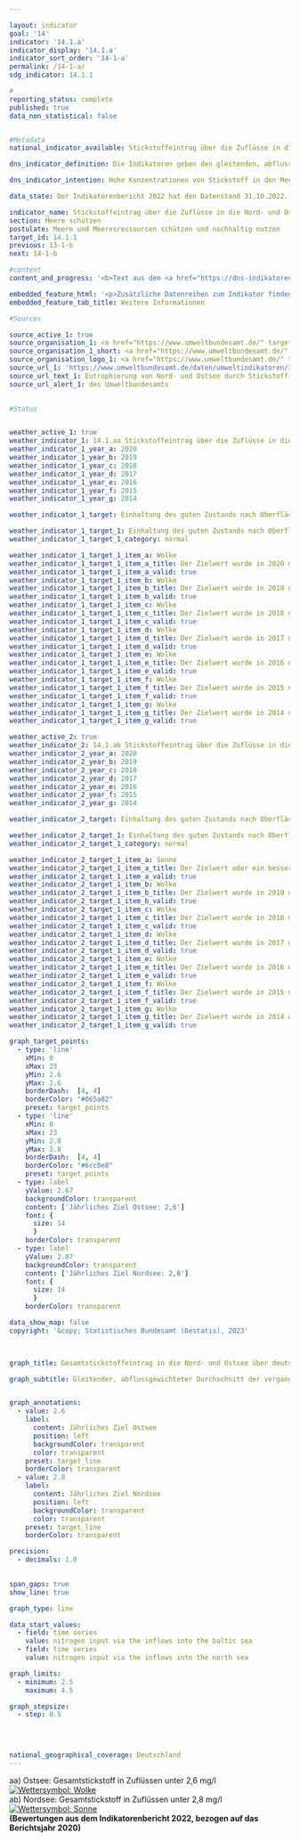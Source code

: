 ```yaml
---

layout: indicator        
goal: '14'        
indicator: '14.1.a'        
indicator_display: '14.1.a'        
indicator_sort_order: '14-1-a'        
permalink: /14-1-a/        
sdg_indicator: 14.1.1        

#
reporting_status: complete        
published: true        
data_non_statistical: false        


#Metadata        
national_indicator_available: Stickstoffeintrag über die Zuflüsse in die Nord- und Ostsee        

dns_indicator_definition: Die Indikatoren geben den gleitenden, abflussgewichteten Durchschnitt der letzten fünf Jahre der Stickstoffkonzentrationen in Milligramm (<abbr title="Milligramm" tabindex="0">mg</abbr>) Stickstoff pro Liter (<abbr title="Liter" tabindex="0">l</abbr>) Wasserabfluss von Flüssen in die Nord- und Ostsee an.<sup>1</sup><br><br><small><sup>1</sup>Für die Nordsee sind dies die Flüsse Eider, Elbe, Ems, Weser, Rhein, Treene, Aarlau, Bongsieler Kanal und Miele. Für die Ostsee sind dies die Peene, Trave, Warnow, Langballigau, Füsinger Au, Koseler Au, Schwentine, Kossau, Goddesdorfer Au, Oldenburger Graben, Aalbeck, Schwartau, Lippingau, Hagener Au, Barthe, Duvenbaek, Hellbach, Maurine, Recknitz, Ryck, Stepenitz, Uecker, Wallensteingraben und Zarow.</small>        

dns_indicator_intention: Hohe Konzentrationen von Stickstoff in den Meeren können zu Eutrophierungseffekten wie Sauerstoffmangel und dadurch zum Verlust an Biodiversität und zur Zerstörung von Fisch-Aufzugsgebieten führen. Daher soll der Eintrag von Stickstoff unter 2,8&nbsp;<abbr title="Milligramm" tabindex="0">mg</abbr> Stickstoff pro Liter Abfluss für die in die Nordsee einmündenden Flüsse und unter 2,6&nbsp;<abbr title="Milligramm" tabindex="0">mg</abbr> Stickstoff pro Liter für die in die Ostsee einmündenden Flüsse liegen. Dies entspricht den im Rahmen der Umsetzung der Wasserrahmenrichtlinie (<abbr title="Wasserrahmenrichtlinie" tabindex="0">WRRL</abbr>) vereinbarten Bewirtschaftungszielen der Oberflächengewässerverordnung (<abbr title="Oberflächengewässerverordnung" tabindex="0">OGewV</abbr>) sowie den Zielen der Meeresstrategie-Rahmenrichtlinie (<abbr title="EG-Meeresstrategie-Rahmenrichtlinie" tabindex="0">MSRL</abbr>) und des Ostseeaktionsplans.        

data_state: Der Indikatorenbericht 2022 hat den Datenstand 31.10.2022. Die Daten auf dieser Plattform werden regelmäßig aktualisiert, sodass online aktuellere Daten verfügbar sein können als im <a href="https://dns-indikatoren.de/publications_reports/">Indikatorenbericht 2022</a> veröffentlicht.        

indicator_name: Stickstoffeintrag über die Zuflüsse in die Nord- und Ostsee        
section: Meere schützen        
postulate: Meere und Meeresressourcen schützen und nachhaltig nutzen        
target_id: 14.1.1        
previous: 13-1-b        
next: 14-1-b        

#content         
content_and_progress: '<b>Text aus dem <a href="https://dns-indikatoren.de/publications_reports/">Indikatorenbericht 2022&nbsp;</a></b><br><br>Eine Hauptursache für den Stickstoffeintrag über die Zuflüsse in Nord- und Ostsee ist der Stickstoffüberschuss in der Landwirtschaft, der in Indikator <a href="https://dns-indikatoren.de/2-1-a">2.1.a</a> gemessen wird. Neben Stickstoff führt auch Phosphor zur Eutrophierung. Die Phosphorbelastung der Flüsse wird in Indikator <a href="https://dns-indikatoren.de/6-1-a">6.1.a</a> separat betrachtet.<br><br>Berechnungsgrundlage für diesen Indikator bilden einerseits Messdaten zu Stickstoffkonzentrationen, andererseits Messdaten zum Wasserabfluss kleiner und großer Nord- und Ostseezuflüsse, die das Umweltbundesamt (<abbr title="Umweltbundesamt" tabindex="0">UBA</abbr>) nach Angaben der Bundesländer <abbr title="beziehungsweise" tabindex="0">bzw.</abbr> Flussgebietsgemeinschaften zusammenstellt. Dabei werden auch kleinere Flüsse berücksichtigt, die nicht direkt in die Nord- <abbr title="beziehungsweise" tabindex="0">bzw.</abbr> Ostsee, sondern in einen größeren Fluss münden. Hier sind die Messstellen so gewählt, dass jeweils die Daten der letzten Messstellen vor dem Zusammenfließen beider Flüsse berücksichtigt werden. Berücksichtigt wird darüber hinaus auch der Rhein, der nicht in Deutschland mündet. Hier werden die Werte an dem Punkt gemessen, wo der Rhein Deutschland verlässt (Messstelle bei Kleve, Ortsteil Bimmen).<br><br>Die Stickstoffkonzentrationen der einzelnen Flüsse werden abflussgewichtet gemittelt, sodass große Flüsse mit großen Wasserabflussmengen den Durchschnitt stärker beeinflussen als kleine Flüsse. Damit einzelne Extremereignisse wie Hochwasser oder Dürre, die punktuell zu sehr hohen oder sehr niedrigen Stickstoffeinträgen führen, die Darstellung der Entwicklung nicht verzerren, werden die Werte als gleitender Fünfjahresdurchschnitt betrachtet.<br><br>Die abflussgewichtete Stickstoffkonzentration über alle Nord- und Ostseezuflüsse zeigt seit Beginn der Zeitreihe einen abnehmenden Trend, wobei der Rückgang der Konzentrationen in der Nordsee ausgeprägter als in der Ostsee ist. Im Mittel 2016&nbsp;bis 2020&nbsp;wiesen die Nordseezuflüsse eine Konzentration von 2,8&nbsp;<abbr title="Milligramm pro Liter" tabindex="0">mg/l</abbr> auf und erreichten damit gemeinsam erstmals den Zielwert. Die Zuflüsse der Ostsee erreichten im gleichen Zeitraum eine Konzentration von 3,1&nbsp;<abbr title="Milligramm pro Liter" tabindex="0">mg/l</abbr> und lagen damit deutlich über der Obergrenze von 2,6&nbsp;<abbr title="Milligramm pro Liter" tabindex="0">mg/l</abbr>.<br><br>Im Unterschied zum aggregierten Indikator 14.1.a „Stickstoffeintrag über die Zuflüsse in Nord- und Ostsee“ ist es zum Erreichen eines guten Zustandes gemäß der <abbr title="Oberflächengewässerverordnung" tabindex="0">OGewV</abbr> jedoch erforderlich, dass jeder einzelne Fluss den Bewirtschaftungszielwert einhält. Dies wird derzeit weder für die Nord- noch für die Ostsee erreicht.<br><br>Von den großen Ostseezuflüssen Peene, Trave und Warnow erreichte nur die Warnow 2016&nbsp;bis 2020&nbsp;den Bewirtschaftungszielwert. Für Peene und Trave zeigte sich jedoch ein leichter Rückgang der Fünfjahresdurchschnitte der Konzentrationen von 0,1&nbsp;<abbr title="Milligramm pro Liter" tabindex="0">mg/l</abbr>. Bei den kleinen Ostseezuflüssen lagen die Stickstoffkonzentrationen im Fünfjahresdurchschnitt mit bis zu 5,9&nbsp;<abbr title="Milligramm pro Liter" tabindex="0">mg/l</abbr> teilweise noch um ein Vielfaches über dem Bewirtschaftungszielwert, der nur von einem Viertel der kleinen Flüsse erreicht wurde.<br><br>Bei den Nordseezuflüssen erreichte 2016&nbsp;bis 2020&nbsp;nur der Rhein den Bewirtschaftungszielwert und war daher hauptverantwortlich für das gemeinsame, abflussgewichtete Erreichen des Zielwerts. Mit Ausnahme der Elbe waren die Fünfjahresdurchschnitte der Konzentrationen für alle großen Nordseezuflüsse (Ems, Weser, Rhein und Eider) mit Abnahmen von 0,1&nbsp;bis 0,2&nbsp;<abbr title="Milligramm pro Liter" tabindex="0">mg/l</abbr> rückläufig. Bei den kleinen Nordseezuflüssen lagen die Stickstoffkonzentrationen im Fünfjahresdurchschnitt im Zeitraum 2016&nbsp;bis 2020&nbsp;zwischen 2,6&nbsp;bis 3,5&nbsp;<abbr title="Milligramm pro Liter" tabindex="0">mg/l</abbr> und wiesen auch hier einen leichten Rückgang auf.'        

embedded_feature_html: '<p>Zusätzliche Datenreihen zum Indikator finden Sie <a href="https://dns-indikatoren.de/public/AddInfos/de/14_1_a.pdf" target="_blank" >hier</a>.</p><br><small>Hinweis: PDF-Dokumente können Sie sich (je nach Browsereinstellung) direkt in Ihrem Browser anzeigen lassen oder Sie laden das PDF-Dokument herunter und öffnen es mit einem PDF-Reader Ihrer Wahl. Eine Anleitung wie Sie für ausgewählte Browser die entsprechende Einstellung ändern können, finden Sie <a href="https://dns-indikatoren.de/guidance/">hier</a>.</small>'
embedded_feature_tab_title: Weitere Informationen        

#Sources        

source_active_1: true
source_organisation_1: <a href="https://www.umweltbundesamt.de/" target="_blank" onclick="return confirm_alert('des Umweltbundesamts', 'De')">Umweltbundesamt nach Angaben der Länder und Flussgebietsgemeinschaften</a>
source_organisation_1_short: <a href="https://www.umweltbundesamt.de/" target="_blank" onclick="return confirm_alert('des Umweltbundesamts', 'De')">Umweltbundesamt nach Angaben der Länder und Flussgebietsgemeinschaften</a>
source_organisation_logo_1: <a href="https://www.umweltbundesamt.de/" target="_blank" onclick="return confirm_alert('des Umweltbundesamts', 'De')"><img src="https://dns-indikatoren.de/public/OrgImgDe/uba.png" alt="Umweltbundesamt nach Angaben der Länder und Flussgebietsgemeinschaften" title=" Klicken Sie hier um zur Homepage der Organisation Umweltbundesamt nach Angaben der Länder und Flussgebietsgemeinschaften zu gelangen." style="height:60px; width:148px; border:transparent"/></a>
source_url_1: 'https://www.umweltbundesamt.de/daten/umweltindikatoren/indikator-eutrophierung-der-meere'
source_url_text_1: Eutrophierung von Nord- und Ostsee durch Stickstoff
source_url_alert_1: des Umweltbundesamts
        

#Status        


weather_active_1: true
weather_indicator_1: 14.1.aa Stickstoffeintrag über die Zuflüsse in die Ostsee
weather_indicator_1_year_a: 2020
weather_indicator_1_year_b: 2019
weather_indicator_1_year_c: 2018
weather_indicator_1_year_d: 2017
weather_indicator_1_year_e: 2016
weather_indicator_1_year_f: 2015
weather_indicator_1_year_g: 2014

weather_indicator_1_target: Einhaltung des guten Zustands nach Oberflächengewässerverordnung (Jahresmittelwerte für Gesamtstickstoff bei in die Ostsee mündenden Flüssen sollen 2,6&nbsp;Milligramm pro Liter nicht überschreiten)

weather_indicator_1_target_1: Einhaltung des guten Zustands nach Oberflächengewässerverordnung (Jahresmittelwerte für Gesamtstickstoff bei in die Ostsee mündenden Flüssen sollen 2,6&nbsp;Milligramm pro Liter nicht überschreiten)
weather_indicator_1_target_1_category: normal

weather_indicator_1_target_1_item_a: Wolke
weather_indicator_1_target_1_item_a_title: Der Zielwert wurde in 2020 nicht erreicht, aber die durchschnittliche Entwicklung wies in die gewünschte Richtung.
weather_indicator_1_target_1_item_a_valid: true
weather_indicator_1_target_1_item_b: Wolke
weather_indicator_1_target_1_item_b_title: Der Zielwert wurde in 2019 nicht erreicht, aber die durchschnittliche Entwicklung wies in die gewünschte Richtung.
weather_indicator_1_target_1_item_b_valid: true
weather_indicator_1_target_1_item_c: Wolke
weather_indicator_1_target_1_item_c_title: Der Zielwert wurde in 2018 nicht erreicht, aber die durchschnittliche Entwicklung wies in die gewünschte Richtung.
weather_indicator_1_target_1_item_c_valid: true
weather_indicator_1_target_1_item_d: Wolke
weather_indicator_1_target_1_item_d_title: Der Zielwert wurde in 2017 nicht erreicht, aber die durchschnittliche Entwicklung wies in die gewünschte Richtung.
weather_indicator_1_target_1_item_d_valid: true
weather_indicator_1_target_1_item_e: Wolke
weather_indicator_1_target_1_item_e_title: Der Zielwert wurde in 2016 nicht erreicht, aber die durchschnittliche Entwicklung wies in die gewünschte Richtung.
weather_indicator_1_target_1_item_e_valid: true
weather_indicator_1_target_1_item_f: Wolke
weather_indicator_1_target_1_item_f_title: Der Zielwert wurde in 2015 nicht erreicht, aber die durchschnittliche Entwicklung wies in die gewünschte Richtung.
weather_indicator_1_target_1_item_f_valid: true
weather_indicator_1_target_1_item_g: Wolke
weather_indicator_1_target_1_item_g_title: Der Zielwert wurde in 2014 nicht erreicht, aber die durchschnittliche Entwicklung wies in die gewünschte Richtung.
weather_indicator_1_target_1_item_g_valid: true

weather_active_2: true
weather_indicator_2: 14.1.ab Stickstoffeintrag über die Zuflüsse in die Nordsee
weather_indicator_2_year_a: 2020
weather_indicator_2_year_b: 2019
weather_indicator_2_year_c: 2018
weather_indicator_2_year_d: 2017
weather_indicator_2_year_e: 2016
weather_indicator_2_year_f: 2015
weather_indicator_2_year_g: 2014

weather_indicator_2_target: Einhaltung des guten Zustands nach Oberflächengewässerverordnung (Jahresmittelwerte für Gesamtstickstoff bei in die Nordsee mündenden Flüssen sollen 2,8&nbsp;Milligramm pro Liter nicht überschreiten)

weather_indicator_2_target_1: Einhaltung des guten Zustands nach Oberflächengewässerverordnung (Jahresmittelwerte für Gesamtstickstoff bei in die Nordsee mündenden Flüssen sollen 2,8&nbsp;Milligramm pro Liter nicht überschreiten)
weather_indicator_2_target_1_category: normal

weather_indicator_2_target_1_item_a: Sonne
weather_indicator_2_target_1_item_a_title: Der Zielwert oder ein besserer Wert wurde in 2020 erreicht und die durchschnittliche Veränderung deutete nicht in Richtung einer Verschlechterung.
weather_indicator_2_target_1_item_a_valid: true
weather_indicator_2_target_1_item_b: Wolke
weather_indicator_2_target_1_item_b_title: Der Zielwert wurde in 2019 nicht erreicht, aber die durchschnittliche Entwicklung wies in die gewünschte Richtung.
weather_indicator_2_target_1_item_b_valid: true
weather_indicator_2_target_1_item_c: Wolke
weather_indicator_2_target_1_item_c_title: Der Zielwert wurde in 2018 nicht erreicht, aber die durchschnittliche Entwicklung wies in die gewünschte Richtung.
weather_indicator_2_target_1_item_c_valid: true
weather_indicator_2_target_1_item_d: Wolke
weather_indicator_2_target_1_item_d_title: Der Zielwert wurde in 2017 nicht erreicht, aber die durchschnittliche Entwicklung wies in die gewünschte Richtung.
weather_indicator_2_target_1_item_d_valid: true
weather_indicator_2_target_1_item_e: Wolke
weather_indicator_2_target_1_item_e_title: Der Zielwert wurde in 2016 nicht erreicht, aber die durchschnittliche Entwicklung wies in die gewünschte Richtung.
weather_indicator_2_target_1_item_e_valid: true
weather_indicator_2_target_1_item_f: Wolke
weather_indicator_2_target_1_item_f_title: Der Zielwert wurde in 2015 nicht erreicht, aber die durchschnittliche Entwicklung wies in die gewünschte Richtung.
weather_indicator_2_target_1_item_f_valid: true
weather_indicator_2_target_1_item_g: Wolke
weather_indicator_2_target_1_item_g_title: Der Zielwert wurde in 2014 nicht erreicht, aber die durchschnittliche Entwicklung wies in die gewünschte Richtung.
weather_indicator_2_target_1_item_g_valid: true        

graph_target_points:
  - type: 'line'
    xMin: 0
    xMax: 23
    yMin: 2.6
    yMax: 2.6
    borderDash:  [4, 4]
    borderColor: "#065a82"
    preset: target_points
  - type: 'line'
    xMin: 0
    xMax: 23
    yMin: 2.8
    yMax: 2.8
    borderDash:  [4, 4]
    borderColor: "#6cc0e8"
    preset: target_points
  - type: label
    yValue: 2.67
    backgroundColor: transparent
    content: ['Jährliches Ziel Ostsee: 2,6']
    font: {
      size: 14
      }
    borderColor: transparent
  - type: label
    yValue: 2.87
    backgroundColor: transparent
    content: ['Jährliches Ziel Nordsee: 2,8']
    font: {
      size: 14
      }
    borderColor: transparent        

data_show_map: false        
copyright: '&copy; Statistisches Bundesamt (Destatis), 2023'        

        

graph_title: Gesamtstickstoffeintrag in die Nord- und Ostsee über deutsche Zuflüsse        

graph_subtitle: Gleitender, abflussgewichteter Durchschnitt der vergangenen 5 Jahre        


graph_annotations:
  - value: 2.6
    label:
      content: Jährliches Ziel Ostsee
      position: left
      backgroundColor: transparent
      color: transparent
    preset: target_line
    borderColor: transparent
  - value: 2.8
    label:
      content: Jährliches Ziel Nordsee
      position: left
      backgroundColor: transparent
      color: transparent
    preset: target_line
    borderColor: transparent        

precision: 
  - decimals: 1.0
            

span_gaps: true        
show_line: true        

graph_type: line        

data_start_values: 
  - field: time series
    value: nitrogen input via the inflows into the baltic sea
  - field: time series
    value: nitrogen input via the inflows into the north sea        

graph_limits: 
  - minimum: 2.5
    maximum: 4.5        

graph_stepsize: 
  - step: 0.5
            

                        

national_geographical_coverage: Deutschland                
---
```



<div>
  <div class="my-header">
    <label class="default">aa) Ostsee: Gesamtstickstoff in Zuflüssen unter 2,6&nbsp;mg/l
      <a href="https://dns-indikatoren.de/status"><img src="https://g205sdgs.github.io/sdg-indicators/public/Wettersymbole/Wolke.png" title="Der Zielwert wurde in 2020 nicht erreicht, aber die durchschnittliche Entwicklung wies in die gewünschte Richtung." alt="Wettersymbol: Wolke"/>
      </a>
    </label>
  </div>
</div>
<div>
  <div class="my-header">
    <label class="default">ab) Nordsee: Gesamtstickstoff in Zuflüssen unter 2,8&nbsp;mg/l
      <a href="https://dns-indikatoren.de/status"><img src="https://g205sdgs.github.io/sdg-indicators/public/Wettersymbole/Sonne.png" title="Der Zielwert oder ein besserer Wert wurde in 2020 erreicht und die durchschnittliche Veränderung deutete nicht in Richtung einer Verschlechterung." alt="Wettersymbol: Sonne"/>
      </a>
    </label>
  </div>
</div>
<div class="my-header-note">
  <label class="default"><b>(Bewertungen aus dem Indikatorenbericht 2022, bezogen auf das Berichtsjahr 2020)
  </b></label>
</div>